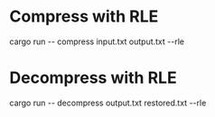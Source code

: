 # Compress with RLE

cargo run -- compress input.txt output.txt --rle

# Decompress with RLE
cargo run -- decompress output.txt restored.txt --rle
